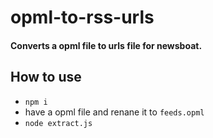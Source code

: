 # opml-to-rss-urls 
#### Converts a opml file to urls file for newsboat.

## How to use 
- `npm i` 
- have a opml file and renane it to `feeds.opml`
- `node extract.js`

